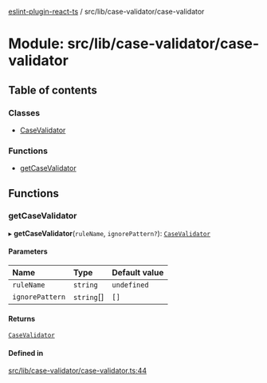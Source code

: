 [eslint-plugin-react-ts](../README.md) / src/lib/case-validator/case-validator

# Module: src/lib/case-validator/case-validator

## Table of contents

### Classes

- [CaseValidator](../classes/src_lib_case_validator_case_validator.CaseValidator.md)

### Functions

- [getCaseValidator](src_lib_case_validator_case_validator.md#getcasevalidator)

## Functions

### getCaseValidator

▸ **getCaseValidator**(`ruleName`, `ignorePattern?`): [`CaseValidator`](../classes/src_lib_case_validator_case_validator.CaseValidator.md)

#### Parameters

| Name | Type | Default value |
| :------ | :------ | :------ |
| `ruleName` | `string` | `undefined` |
| `ignorePattern` | `string`[] | `[]` |

#### Returns

[`CaseValidator`](../classes/src_lib_case_validator_case_validator.CaseValidator.md)

#### Defined in

[src/lib/case-validator/case-validator.ts:44](https://github.com/Rel1cx/eslint-plugin-react-ts/blob/e82a365/src/lib/case-validator/case-validator.ts#L44)
